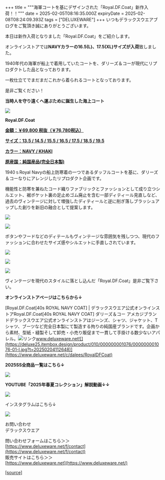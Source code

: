 +++
title = """海軍コートを基にデザインされた「Royal.DF.Coat」新作入荷！！"""
date = 2025-02-05T08:16:35.000Z
expiryDate = 2025-02-08T08:24:09.393Z
tags = ["DELUXEWARE"]
+++
いつもデラックスウエアブログをご覧頂き誠にありがとうございます。

本日は新作入荷となりました「Royal.DF.Coat」をご紹介します。

オンラインストアでは**NAVYカラーの16.5(L)、17.5(XL)サイズが入荷**致しました。

1940年代の海軍が船上で着用していたコートを、ダリーズ＆コーが現代にリプロダクトした品となっております。

一枚仕立てでまだまだこれから着られるコートとなっております。

是非ご覧ください！

**当時人を守り遠くへ運ぶために誕生した海上コート**

[![](https://stat.ameba.jp/user_images/20241209/14/deluxeware/39/5a/j/o0800100015519565581.jpg)](https://stat.ameba.jp/user_images/20241209/14/deluxeware/39/5a/j/o0800100015519565581.jpg)

**Royal.DF.Coat**

[**金額：￥69,800 税抜（￥76,780税込）**](https://www.deluxeware.net/c/dalees/RoyalDFCoat)

[**サイズ：13.5 / 14.5 / 15.5 / 16.5 / 17.5 / 18.5 / 19.5**](https://www.deluxeware.net/c/dalees/RoyalDFCoat)

[**カラー：NAVY / KHAKI**](https://www.deluxeware.net/c/dalees/RoyalDFCoat)

[**原産国：純国産品(完全日本製)**](https://www.deluxeware.net/c/dalees/RoyalDFCoat)

  
1940ｓRoyal Navyの船上防寒着の一つであるダッフルコートを基に、ダリーズ＆コーなりにアレンジしたリプロダクト企画です。

機能性と防寒を兼ねたコード織りファブリックとファッションとして成り立つシルエット、裾ポケット裏の足止めゴム廃止を含む一部ディティール見直しなど、過去のヴィンテージに対して増強したディティールと逆に削ぎ落しブラッシュアップした創りを新旧の融合として提案します。

[![](https://stat.ameba.jp/user_images/20250205/11/deluxeware/f8/e8/j/o0800080015540851856.jpg)](https://stat.ameba.jp/user_images/20250205/11/deluxeware/f8/e8/j/o0800080015540851856.jpg)

[![](https://stat.ameba.jp/user_images/20241210/10/deluxeware/c5/b5/j/o0800080015519862144.jpg)](https://stat.ameba.jp/user_images/20241210/10/deluxeware/c5/b5/j/o0800080015519862144.jpg)

ボタンやフードなどのディテールもヴィンテージな雰囲気を残しつつ、現代のファッションに合わせたサイズ感やシルエットに手直しされています。

[![](https://stat.ameba.jp/user_images/20241210/10/deluxeware/1c/b9/j/o1080135015519864238.jpg)](https://stat.ameba.jp/user_images/20241210/10/deluxeware/1c/b9/j/o1080135015519864238.jpg)

[![](https://stat.ameba.jp/user_images/20241210/10/deluxeware/76/da/j/o0800100015519864224.jpg)](https://stat.ameba.jp/user_images/20241210/10/deluxeware/76/da/j/o0800100015519864224.jpg)

[![](https://stat.ameba.jp/user_images/20241210/10/deluxeware/2f/f4/j/o0800080015519865636.jpg)](https://stat.ameba.jp/user_images/20241210/10/deluxeware/2f/f4/j/o0800080015519865636.jpg)

ヴィンテージを現代のスタイルに落とし込んだ「Royal.DF.Coat」是非ご覧下さい。

**オンラインストアページはこちらから↓**

[Royal.DF.Coat\[40s ROYAL NAVY COAT\] | デラックスウエア公式オンラインストアRoyal.DF.Coat\[40s ROYAL NAVY COAT\] ダリーズ＆コー アメカジブランドデラックスウエア公式オンラインストアはジーンズ、シャツ、ジャケット、Tシャツ、ブーツなど完全日本製にて製造する拘りの純国産ブランドです。企画から素材、型紙・縫製そして卸売・小売り販促まで一貫して手掛ける数少ないアパレル。![リンク](https://c.stat100.ameba.jp/ameblo/symbols/v3.20.0/svg/gray/editor_link.svg)www.deluxeware.net![](https://deluxe25.itembox.design/product/010/000000001076/000000001076-01-l.jpg?t=20250204112648)](https://www.deluxeware.net/c/dalees/RoyalDFCoat)

**2025SS全商品一覧はこちら↓**

[![](https://stat.ameba.jp/user_images/20250114/17/deluxeware/cf/2d/j/o1200050015533133265.jpg?caw=800)](https://www.deluxeware.net/c/2025SSreserve)

**YOUTUBE「2025年春夏コレクション」解説動画↓↓**

**[![](https://stat.ameba.jp/user_images/20250108/16/deluxeware/ac/cf/j/o1200050015530951038.jpg?caw=800)](https://www.youtube.com/playlist?list=PLmcuUjZ67rhnclr762_W-zDg7FyyrNvqF)**

インスタグラムはこちら↓

[![](https://stat.ameba.jp/user_images/20240315/15/deluxeware/04/7f/j/o0800026015413271803.jpg?caw=800)](https://www.instagram.com/deluxeware/?hl=ja)

お問い合わせ  
デラックスウエア

問い合わせフォームはこちら＞＞  
[https://www.deluxeware.net/f/contact](https://www.deluxeware.net/f/contact)  
販売サイトはこちら＞＞  
[https://www.deluxeware.net](https://www.deluxeware.net/)

[[source]](https://ameblo.jp/deluxeware/entry-12885234562.html)
